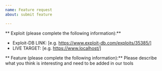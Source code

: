 ```yaml
---
name: Feature request
about: submit feature

---
```


** Exploit (please complete the following information):**
 - Exploit-DB LINK: [e.g. https://www.exploit-db.com/exploits/35385/]
 - LIVE TARGET: [e.g. https://www.localhost/]

** Feature (please complete the following information):**
Please describe what you think is interesting and need to be added in our tools
